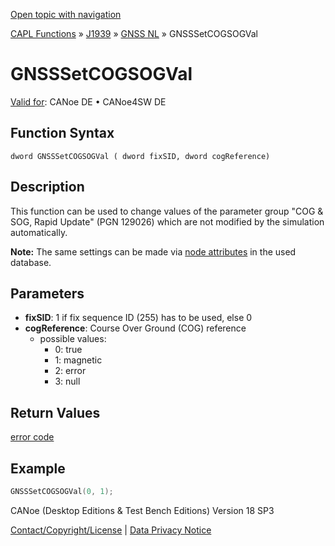 [Open topic with navigation](../../../../../../CANoeDEFamily.htm#Topics/CAPLFunctions/J1939/GNSSNodeLayer/Functions/CAPLfunctionGNSSSetCOGSOGVal.md)

[CAPL Functions](../../../CAPLfunctions.md) » [J1939](../../CAPLfunctionsJ1939StartPage.md) » [GNSS NL](../CAPLfunctionsGNSSNLOverview.md) » GNSSSetCOGSOGVal

# GNSSSetCOGSOGVal

[Valid for](../../../../Shared/FeatureAvailability.md): CANoe DE • CANoe4SW DE

## Function Syntax

```
dword GNSSSetCOGSOGVal ( dword fixSID, dword cogReference)
```

## Description

This function can be used to change values of the parameter group "COG & SOG, Rapid Update" (PGN 129026) which are not modified by the simulation automatically.

**Note:** The same settings can be made via [node attributes](../../../../CANoeCANalyzer/J1939/gnssNL/gnssNLDbAttributes.md) in the used database.

## Parameters

- **fixSID**: 1 if fix sequence ID (255) has to be used, else 0
- **cogReference**: Course Over Ground (COG) reference
  - possible values:
    - 0: true
    - 1: magnetic
    - 2: error
    - 3: null

## Return Values

[error code](../CAPLfunctionsGNSSNLErrorCodesGetLastError.md)

## Example

```c
GNSSSetCOGSOGVal(0, 1);
```

CANoe (Desktop Editions & Test Bench Editions) Version 18 SP3

[Contact/Copyright/License](../../../../Shared/ContactCopyrightLicense.md) | [Data Privacy Notice](https://www.vector.com/int/en/company/get-info/privacy-policy/)
